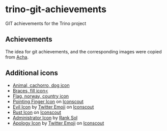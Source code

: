 # trino-git-achievements
GIT achievements for the Trino project

## Achievements

The idea for git achievements, and the corresponding images were copied from [Acha](https://github.com/someteam/acha).

## Additional icons

* <a href="https://www.iconfinder.com/icons/3316536/animal_cachorro_dog_dogs_icon" >Animal, cachorro, dog icon</a>
* <a href="https://www.iconfinder.com/icons/8678529/braces_fill_icon">Braces, fill icon<</a>
* <a href="https://www.iconfinder.com/icons/3253494/flag_norway_country_world_icon">Flag, norway, country icon</a>
* <a href="https://iconscout.com/icons/pointing-finger" target="_blank">Pointing Finger Icon</a> on <a href="https://iconscout.com">Iconscout</a>
* <a href="https://iconscout.com/icons/evil" target="_blank">Evil Icon</a> by <a href="https://iconscout.com/contributors/twitter-inc">Twitter Emoji</a> on <a href="https://iconscout.com">Iconscout</a>
* <a href="https://iconscout.com/icons/rust" target="_blank">Rust Icon</a> on <a href="https://iconscout.com">Iconscout</a>
* <a href="https://iconscout.com/icons/administrator" target="_blank">Administrator Icon</a> by <a href="https://iconscout.com/contributors/promotion-king" target="_blank">Rank Sol</a>
* <a href="https://iconscout.com/icons/apology" target="_blank">Apology Icon</a> by <a href="https://iconscout.com/contributors/twitter-inc">Twitter Emoji</a> on <a href="https://iconscout.com">Iconscout</a>